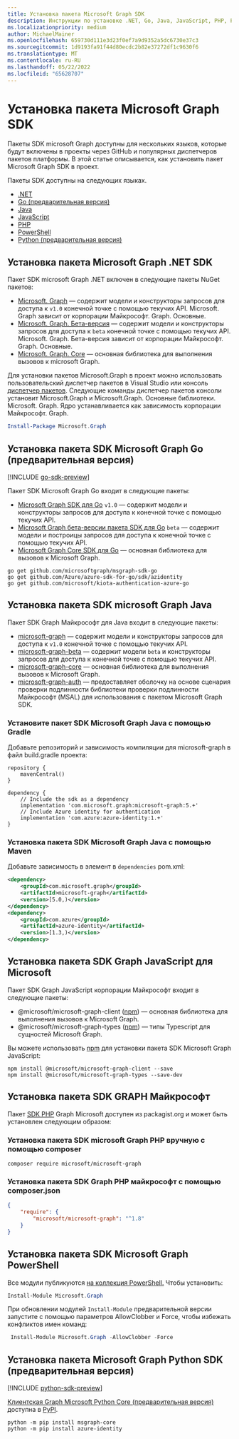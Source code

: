 ```yaml
---
title: Установка пакета Microsoft Graph SDK
description: Инструкции по установке .NET, Go, Java, JavaScript, PHP, PowerShell и Python microsoft Graph SDK.
ms.localizationpriority: medium
author: MichaelMainer
ms.openlocfilehash: 659730d111e3d23f0ef7a9d9352a5dc6730e37c3
ms.sourcegitcommit: 1d9193fa91f44d80ecdc2b82e37272df1c9630f6
ms.translationtype: MT
ms.contentlocale: ru-RU
ms.lasthandoff: 05/22/2022
ms.locfileid: "65628707"
---
```

# <a name="install-a-microsoft-graph-sdk"></a>Установка пакета Microsoft Graph SDK

Пакеты SDK microsoft Graph доступны для нескольких языков, которые будут включены в проекты через GitHub и популярных диспетчеров пакетов платформы. В этой статье описывается, как установить пакет Microsoft Graph SDK в проект.

Пакеты SDK доступны на следующих языках.

- [.NET](#install-the-microsoft-graph-net-sdk)
- [Go (предварительная версия)](#install-the-microsoft-graph-go-sdk-preview)
- [Java](#install-the-microsoft-graph-java-sdk)
- [JavaScript](#install-the-microsoft-graph-javascript-sdk)
- [PHP](#install-the-microsoft-graph-php-sdk)
- [PowerShell](#install-the-microsoft-graph-powershell-sdk)
- [Python (предварительная версия)](#install-the-microsoft-graph-python-sdk-preview)

## <a name="install-the-microsoft-graph-net-sdk"></a>Установка пакета Microsoft Graph .NET SDK

Пакет SDK microsoft Graph .NET включен в следующие пакеты NuGet пакетов:

- [Microsoft. Graph](https://github.com/microsoftgraph/msgraph-sdk-dotnet) — содержит модели и конструкторы запросов для доступа к `v1.0` конечной точке с помощью текучих API. Microsoft. Graph зависит от корпорации Майкрософт. Graph. Основные.
- [Microsoft. Graph. Бета-версия](https://github.com/microsoftgraph/msgraph-beta-sdk-dotnet) — содержит модели и конструкторы запросов для доступа к `beta` конечной точке с помощью текучих API. Microsoft. Graph. Бета-версия зависит от корпорации Майкрософт. Graph. Основные.
- [Microsoft. Graph. Core](https://github.com/microsoftgraph/msgraph-sdk-dotnet) — основная библиотека для выполнения вызовов к microsoft Graph.

Для установки пакетов Microsoft.Graph в проект можно использовать пользовательский диспетчер пакетов в Visual Studio или консоль [диспетчер пакетов](/nuget/quickstart/install-and-use-a-package-in-visual-studio). Следующие команды диспетчер пакетов консоли установит Microsoft.Graph и Microsoft.Graph. Основные библиотеки. Microsoft. Graph. Ядро устанавливается как зависимость корпорации Майкрософт. Graph.

```PowerShell
Install-Package Microsoft.Graph
```

## <a name="install-the-microsoft-graph-go-sdk-preview"></a>Установка пакета SDK Microsoft Graph Go (предварительная версия)

[!INCLUDE [go-sdk-preview](../../includes/go-sdk-preview.md)]

Пакет SDK Microsoft Graph Go входит в следующие пакеты:

- [Microsoft Graph SDK для Go](https://github.com/microsoftgraph/msgraph-sdk-go) `v1.0` — содержит модели и конструкторы запросов для доступа к конечной точке с помощью текучих API.
- [Microsoft Graph бета-версии пакета SDK для Go](https://github.com/microsoftgraph/msgraph-beta-sdk-go) `beta` — содержит модели и построицы запросов для доступа к конечной точке с помощью текучих API.
- [Microsoft Graph Core SDK для Go](https://github.com/microsoftgraph/msgraph-sdk-go-core) — основная библиотека для вызовов к Microsoft Graph.

```Shell
go get github.com/microsoftgraph/msgraph-sdk-go
go get github.com/Azure/azure-sdk-for-go/sdk/azidentity
go get github.com/microsoft/kiota-authentication-azure-go
```

## <a name="install-the-microsoft-graph-java-sdk"></a>Установка пакета SDK microsoft Graph Java

Пакет SDK Graph Майкрософт для Java входит в следующие пакеты:

- [microsoft-graph](https://github.com/microsoftgraph/msgraph-sdk-java) — содержит модели и конструкторы запросов для доступа к `v1.0` конечной точке с помощью текучих API.
- [microsoft-graph-beta](https://github.com/microsoftgraph/msgraph-beta-sdk-java) — содержит модели `beta` и конструкторы запросов для доступа к конечной точке с помощью текучих API.
- [microsoft-graph-core](https://github.com/microsoftgraph/msgraph-sdk-java-core) — основная библиотека для выполнения вызовов к Microsoft Graph.
- [microsoft-graph-auth](https://github.com/microsoftgraph/msgraph-sdk-java-auth) — предоставляет оболочку на основе сценария проверки подлинности библиотеки проверки подлинности Майкрософт (MSAL) для использования с пакетом Microsoft Graph SDK.

### <a name="install-the-microsoft-graph-java-sdk-via-gradle"></a>Установите пакет SDK Microsoft Graph Java с помощью Gradle

Добавьте репозиторий и зависимость компиляции для microsoft-graph в файл build.gradle проекта:

```Gradle
repository {
    mavenCentral()
}

dependency {
    // Include the sdk as a dependency
    implementation 'com.microsoft.graph:microsoft-graph:5.+'
    // Include Azure identity for authentication
    implementation 'com.azure:azure-identity:1.+'
}
```

### <a name="install-the-microsoft-graph-java-sdk-via-maven"></a>Установка пакета SDK Microsoft Graph Java с помощью Maven

Добавьте зависимость в элемент в `dependencies` pom.xml:

```xml
<dependency>
    <groupId>com.microsoft.graph</groupId>
    <artifactId>microsoft-graph</artifactId>
    <version>[5.0,)</version>
</dependency>
<dependency>
    <groupId>com.azure</groupId>
    <artifactId>azure-identity</artifactId>
    <version>[1.3,)</version>
</dependency>
```

## <a name="install-the-microsoft-graph-javascript-sdk"></a>Установка пакета SDK Graph JavaScript для Microsoft

Пакет SDK Graph JavaScript корпорации Майкрософт входит в следующие пакеты:

- @microsoft/microsoft-graph-client ([npm](https://www.npmjs.com/package/@microsoft/microsoft-graph-client)) — основная библиотека для выполнения вызовов к Microsoft Graph.
- @microsoft/microsoft-graph-types ([npm](https://www.npmjs.com/package/@microsoft/microsoft-graph-types)) — типы Typescript для сущностей Microsoft Graph.

Вы можете использовать [npm](https://www.npmjs.com) для установки пакета SDK Microsoft Graph JavaScript:

```Shell
npm install @microsoft/microsoft-graph-client --save
npm install @microsoft/microsoft-graph-types --save-dev
```

## <a name="install-the-microsoft-graph-php-sdk"></a>Установка пакета SDK GRAPH Майкрософт

Пакет [SDK PHP](https://github.com/microsoftgraph/msgraph-sdk-php) Graph Microsoft доступен из packagist.org и может быть [](https://packagist.org/packages/microsoft/microsoft-graph) установлен следующим образом:

### <a name="install-the-microsoft-graph-php-sdk-manually-using-composer"></a>Установка пакета SDK microsoft Graph PHP вручную с помощью composer

```Shell
composer require microsoft/microsoft-graph
```

### <a name="install-the-microsoft-graph-php-sdk-using-composerjson"></a>Установка пакета SDK Graph PHP майкрософт с помощью composer.json

```json
{
    "require": {
        "microsoft/microsoft-graph": "^1.8"
    }
}
```

## <a name="install-the-microsoft-graph-powershell-sdk"></a>Установка пакета SDK Microsoft Graph PowerShell

Все модули публикуются [на коллекция PowerShell.](https://www.powershellgallery.com/packages/Microsoft.Graph) Чтобы установить:

``` powershell
Install-Module Microsoft.Graph
```

При обновлении модулей `Install-Module` предварительной версии запустите с помощью параметров AllowClobber и Force, чтобы избежать конфликтов имен команд:

``` powershell
 Install-Module Microsoft.Graph -AllowClobber -Force
```

## <a name="install-the-microsoft-graph-python-sdk-preview"></a>Установка пакета Microsoft Graph Python SDK (предварительная версия)

[!INCLUDE [python-sdk-preview](../../includes/python-sdk-preview.md)]

[Клиентская Graph Microsoft Python Core (предварительная версия)](https://github.com/microsoftgraph/msgraph-sdk-python-core) доступна в [PyPI](https://pypi.org/).

```Shell
python -m pip install msgraph-core
python -m pip install azure-identity
```
